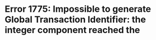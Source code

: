 # Error 1775: Impossible to generate Global Transaction Identifier: the integer component reached the

